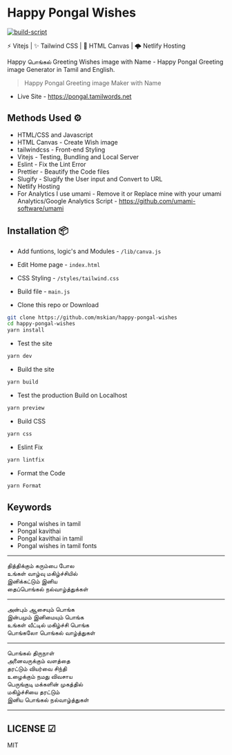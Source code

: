 # Happy Pongal Wishes  

[![build-script](https://github.com/mskian/happy-pongal-wishes/actions/workflows/build.yml/badge.svg)](https://github.com/mskian/happy-pongal-wishes/actions/workflows/build.yml)  

⚡ Vitejs | ✨ Tailwind CSS | 📸 HTML Canvas  | 🌩 Netlify Hosting  

Happy பொங்கல் Greeting Wishes image with Name - Happy Pongal Greeting image Generator in Tamil and English.

> Happy Pongal Greeting image Maker with Name  

- Live Site - <https://pongal.tamilwords.net>

## Methods Used ⚙

- HTML/CSS and Javascript
- HTML Canvas - Create Wish image
- tailwindcss - Front-end Styling
- Vitejs - Testing, Bundling and Local Server
- Eslint - Fix the Lint Error
- Prettier - Beautify the Code files
- Slugify - Slugify the User input and Convert to URL
- Netlify Hosting
- For Analytics I use umami - Remove it or Replace mine with your umami Analytics/Google Analytics Script - <https://github.com/umami-software/umami>  

## Installation 📦

- Add funtions, logic's and Modules - `/lib/canva.js`
- Edit Home page - `index.html`
- CSS Styling - `/styles/tailwind.css`
- Build file - `main.js`

- Clone this repo or Download

```sh
git clone https://github.com/mskian/happy-pongal-wishes
cd happy-pongal-wishes
yarn install
```

- Test the site

```sh
yarn dev
```

- Build the site

```sh
yarn build
```

- Test the production Build on Localhost

```sh
yarn preview
```

- Build CSS

```sh
yarn css
```

- Eslint Fix

```sh
yarn lintfix
```

- Format the Code

```sh
yarn Format
```

## Keywords

- Pongal wishes in tamil
- Pongal kavithai
- Pongal kavithai in tamil
- Pongal wishes in tamil fonts

***

தித்திக்கும் கரும்பை போல  
உங்கள் வாழ்வு மகிழ்ச்சியில்  
இனிக்கட்டும் இனிய  
தைப்பொங்கல் நல்வாழ்த்துக்கள்

***

அன்பும் ஆசையும் பொங்க  
இன்பமும் இனிமையும் பொங்க  
உங்கள் வீட்டில் மகிழ்ச்சி பொங்க  
பொங்கலோ பொங்கல் வாழ்த்துகள்

***

பொங்கல் திருநாள்  
அனைவருக்கும் வளத்தை  
தரட்டும் வியர்வை சிந்தி  
உழைக்கும் நமது விவசாய  
பெருங்குடி மக்களின் முகத்தில்  
மகிழ்ச்சியை தரட்டும்  
இனிய பொங்கல் நல்வாழ்த்துகள்

***

## LICENSE ☑

MIT
